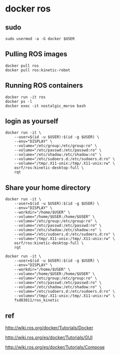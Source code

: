 # docker ros

## sudo 
    sudo usermod -a -G docker $USER

## Pulling ROS images
    docker pull ros
    docker pull ros:kinetic-robot

## Running ROS containers
    docker run -it ros
    docker ps -l
    docker exec -it nostalgic_morse bash

## login as yourself
    docker run -it \
        --user=$(id -u $USER):$(id -g $USER) \
        --env="DISPLAY" \
        --volume="/etc/group:/etc/group:ro" \
        --volume="/etc/passwd:/etc/passwd:ro" \
        --volume="/etc/shadow:/etc/shadow:ro" \
        --volume="/etc/sudoers.d:/etc/sudoers.d:ro" \
        --volume="/tmp/.X11-unix:/tmp/.X11-unix:rw" \
        osrf/ros:kinetic-desktop-full \
        rqt

## Share your home directory
    docker run -it \
        --user=$(id -u $USER):$(id -g $USER) \
        --env="DISPLAY" \
        --workdir="/home/$USER" \
        --volume="/home/$USER:/home/$USER" \
        --volume="/etc/group:/etc/group:ro" \
        --volume="/etc/passwd:/etc/passwd:ro" \
        --volume="/etc/shadow:/etc/shadow:ro" \
        --volume="/etc/sudoers.d:/etc/sudoers.d:ro" \
        --volume="/tmp/.X11-unix:/tmp/.X11-unix:rw" \
        osrf/ros:kinetic-desktop-full \
        rqt

    docker run -it \
        --user=$(id -u $USER):$(id -g $USER) \
        --env="DISPLAY" \
        --workdir="/home/$USER" \
        --volume="/home/$USER:/home/$USER" \
        --volume="/etc/group:/etc/group:ro" \
        --volume="/etc/passwd:/etc/passwd:ro" \
        --volume="/etc/shadow:/etc/shadow:ro" \
        --volume="/etc/sudoers.d:/etc/sudoers.d:ro" \
        --volume="/tmp/.X11-unix:/tmp/.X11-unix:rw" \
        fsd83811/ros_kinetic



## ref
http://wiki.ros.org/docker/Tutorials/Docker

http://wiki.ros.org/es/docker/Tutorials/GUI

http://wiki.ros.org/es/docker/Tutorials/Compose
